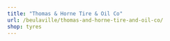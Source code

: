 ```yaml
---
title: "Thomas & Horne Tire & Oil Co"
url: /beulaville/thomas-and-horne-tire-and-oil-co/
shop: tyres
---
```

